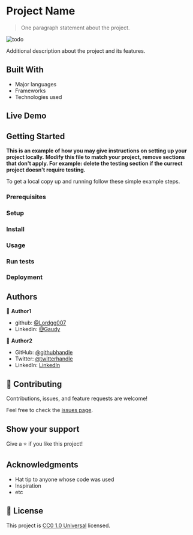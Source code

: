 # Project Name

> One paragraph statement about the project.

![todo](https://github.com/Lordgg007/To-do-list-storage-gaudy-31ago23/assets/139135651/aa4a6212-e723-4bf8-927c-90eb53c3d9d3)



Additional description about the project and its features.

## Built With

- Major languages
- Frameworks
- Technologies used

## Live Demo




## Getting Started

**This is an example of how you may give instructions on setting up your project locally.**
**Modify this file to match your project, remove sections that don't apply. For example: delete the testing section if the currect project doesn't require testing.**


To get a local copy up and running follow these simple example steps.

### Prerequisites

### Setup

### Install

### Usage

### Run tests

### Deployment



## Authors

👤 **Author1**

- github: [@Lordgg007](https://github.com/Lordgg007)
- Linkedin: [@Gaudy](https://www.linkedin.com/home)

👤 **Author2**

- GitHub: [@githubhandle](https://github.com/githubhandle)
- Twitter: [@twitterhandle](https://twitter.com/twitterhandle)
- LinkedIn: [LinkedIn](https://linkedin.com/linkedinhandle)



## 🤝 Contributing

Contributions, issues, and feature requests are welcome!

Feel free to check the [issues page](https://github.com/Lordgg007/To-do-list-storage-gaudy-31ago23/issues).

## Show your support

Give a ⭐️ if you like this project!

## Acknowledgments

- Hat tip to anyone whose code was used
- Inspiration
- etc

## 📝 License

This project is [CC0 1.0 Universal](LICENSE) licensed.
